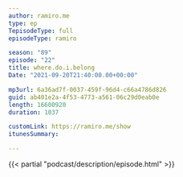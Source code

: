 ```yaml
---
author: ramiro.me
type: ep
TepisodeType: full
episodeType: ramiro

season: "89"
episode: "22"
title: where.do.i.belong
Date: "2021-09-20T21:40:00.00+00:00"

mp3url: 6a36ad7f-0037-459f-96d4-c66a4786d826
guid: ab401e2a-4f53-4773-a561-06c29d0eab0e
length: 16600920
duration: 1037

customLink: https://ramiro.me/show
itunesSummary:

---
```

{{< partial "podcast/description/episode.html" >}}
